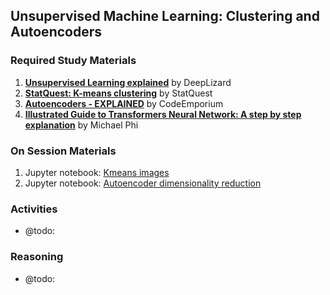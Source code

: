 ## Unsupervised Machine Learning: Clustering and Autoencoders

### Required Study Materials

1. **[Unsupervised Learning explained](https://www.youtube.com/watch?v=lEfrr0Yr684)** by DeepLizard
2. **[StatQuest: K-means clustering](https://www.youtube.com/watch?v=4b5d3muPQmA)** by StatQuest
3. **[Autoencoders - EXPLAINED](https://www.youtube.com/watch?v=7mRfwaGGAPg)** by CodeEmporium
4. **[Illustrated Guide to Transformers Neural Network: A step by step explanation](https://www.youtube.com/watch?v=4Bdc55j80l8)** by Michael Phi

### On Session Materials

1. Jupyter notebook: [Kmeans images](/on-session/08-Unsupervised_machine_learning/task1-kmeans_images.ipynb)
2. Jupyter notebook: [Autoencoder dimensionality reduction](/on-session/08-Unsupervised_machine_learning/task2-autoencoder_dimensionality_reduction.ipynb)

### Activities

* @todo: 

### Reasoning

* @todo: 
